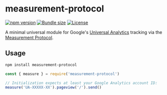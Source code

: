 # measurement-protocol

[![npm version][npm-src]][npm-href]
[![Bundle size][bundlephobia-src]][bundlephobia-href]
[![License][license-src]][license-href]

A minimal universal module for Google's [Universal Analytics][ua-href] tracking via the [Measurement Protocol][mp-href].

## Usage

```bash
npm install measurement-protocol
```

```typescript
const { measure } = require('measurement-protocol')

// Initialization expects at least your Google Analytics account ID:
measure('UA-XXXXX-XX').pageview('/').send()
```

[npm-src]: https://badgen.net/npm/v/measurement-protocol
[npm-href]: https://www.npmjs.com/package/measurement-protocol
[bundlephobia-src]: https://badgen.net/bundlephobia/minzip/measurement-protocol
[bundlephobia-href]: https://bundlephobia.com/result?p=measurement-protocol
[license-src]: https://badgen.net/badge/license/MIT
[license-href]: LICENSE.md

[ua-href]: https://support.google.com/analytics/answer/2790010
[mp-href]: https://developers.google.com/analytics/devguides/collection/protocol/v1/
